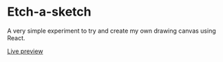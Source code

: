 # Etch-a-sketch
A very simple experiment to try and create my own drawing canvas using React.

<a href="https://www.jeremiahortiz.ca/etch-a-sketch/">Live preview</a>
